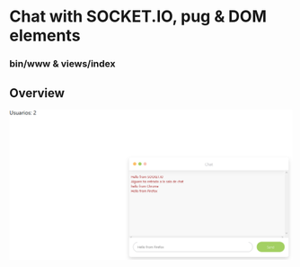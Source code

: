 # Chat with SOCKET.IO, pug & DOM elements

### bin/www & views/index

## Overview


<a href="https://https://github.com/carlossalvadordiaz/Chat/blob/master/public/images/Screenshot_2020-12-05%20Express(2).png" target="_blank"> <img src="/public/images/Screenshot_2020-12-05 Express(2).png"/></a>

